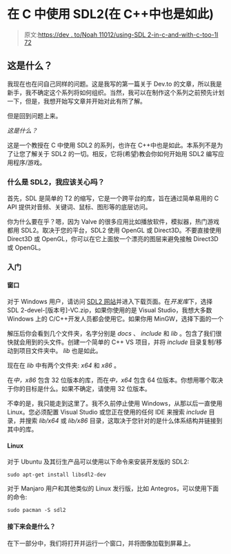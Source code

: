 # 在 C 中使用 SDL2(在 C++中也是如此)

> 原文:[https://dev . to/Noah 11012/using-SDL 2-in-c-and-with-c-too-1l 72](https://dev.to/noah11012/using-sdl2-in-c-and-with-c-too-1l72)

## [](#what-is-this)这是什么？

我现在也在问自己同样的问题。这是我写的第一篇关于 Dev.to 的文章，所以我是新手，我不确定这个系列将如何组织。当然，我可以在制作这个系列之前预先计划一下，但是，我想开始写文章并开始对此有所了解。

但是回到问题上来。

*这是什么？*

这是一个教授在 C 中使用 SDL2 的系列，也许在 C++中也是如此。本系列不是为了让您了解关于 SDL2 的一切。相反，它将(希望)教会你如何开始用 SDL2 编写应用程序/游戏。

### [](#what-is-sdl2-and-should-i-care)什么是 SDL2，我应该关心吗？

首先，SDL 是简单的 T2 的缩写，它是一个跨平台的库，旨在通过简单易用的 C API 提供对音频、关键词、鼠标、图形等的底层访问。

你为什么要在乎？嗯，因为 Valve 的很多应用比如播放软件，模拟器，热门游戏都用 SDL2。取决于您的平台，SDL2 使用 OpenGL 或 Direct3D。不要直接使用 Direct3D 或 OpenGL，你可以在它上面放一个漂亮的图层来避免接触 Direct3D 或 OpenGL。

### [](#getting-started)入门

#### [](#windows)窗口

对于 Windows 用户，请访问 [SDL2 网站](//libsdl.org)并进入下载页面。在*开发库*下，选择 SDL 2-devel-[版本号]-VC.zip，如果你使用的是 Visual Studio，我想大多数 Windows 上的 C/C++开发人员都会使用它。如果你用 MinGW，选择下面的一个

解压后你会看到几个文件夹，名字分别是 *docs* 、 *include* 和 *lib* 。包含了我们很快就会用到的头文件。创建一个简单的 C++ VS 项目，并将 *include* 目录复制/移动到项目文件夹中。 *lib* 也是如此。

现在在 *lib* 中有两个文件夹: *x64* 和 *x86* 。

在*中，x86* 包含 32 位版本的库，而在*中，x64* 包含 64 位版本。你想用哪个取决于你的目标是什么。如果不确定，请使用 32 位版本。

不幸的是，我只能走到这里了。我不久前停止使用 Windows，从那以后一直使用 Linux。您必须配置 Visual Studio 或您正在使用的任何 IDE 来搜索 *include* 目录，并搜索 *lib/x64* 或 *lib/x86* 目录，这取决于您针对的是什么体系结构并链接到其中的库。

#### [](#linux)Linux

对于 Ubuntu 及其衍生产品可以使用以下命令来安装开发版的 SDL2:

`sudo apt-get install libsdl2-dev`

对于 Manjaro 用户和其他类似的 Linux 发行版，比如 Antegros，可以使用下面的命令:

`sudo pacman -S sdl2`

#### [](#what-will-be-next)接下来会是什么？

在下一部分中，我们将打开并运行一个窗口，并将图像加载到屏幕上。